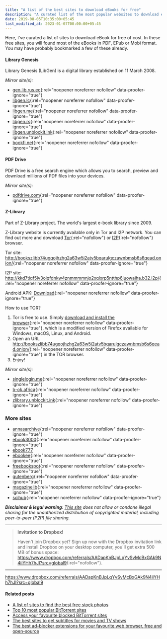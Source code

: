 ```yaml
---
title: "A list of the best sites to download eBooks for free"
description: "A curated list of the most popular websites to download eBooks for free of cost."
date: 2019-08-05T10:35:00+05:45
last_modified_at: 2023-01-07T00:00:00+05:45
---
```


Here, I've curated a list of sites to download eBook for free of cost. In these free sites, you will found most of the eBooks in PDF, EPub or Mobi format. You may have probably bookmarked a few of these already.

#### Library Genesis

Library Genesis (LibGen) is a digital library established on 11 March 2008.

_Mirror site(s):_

- [gen.lib.rus.ec](http://gen.lib.rus.ec/){:rel="noopener noreferrer nofollow" data-proofer-ignore="true"}
- [libgen.lc](https://libgen.lc/){:rel="noopener noreferrer nofollow" data-proofer-ignore="true"}
- [libgen.me](https://libgen.me/){:rel="noopener noreferrer nofollow" data-proofer-ignore="true"}
- [libgen.rs](http://libgen.rs/){:rel="noopener noreferrer nofollow" data-proofer-ignore="true"}
- [libgen.unblockit.ink](https://libgen.unblockit.ink/){:rel="noopener noreferrer nofollow" data-proofer-ignore="true"}
- [bookfi.net](https://bookfi.net/){:rel="noopener noreferrer nofollow" data-proofer-ignore="true"}

#### PDF Drive

PDF Drive is a free search engine which allows you to search, preview and download millions of PDF files into your devices.

_Mirror site(s):_

- [pdfdrive.com](http://www.pdfdrive.com/){:rel="noopener noreferrer nofollow" data-proofer-ignore="true"}

#### Z-Library

Part of Z-Library project. The world's largest e-book library since 2009.

Z-Library website is currently available only in Tor and I2P network. You can find out more and download [Tor](https://www.torproject.org/){:rel="nofollow"} or [I2P](https://github.com/PurpleI2P/i2pdbrowser/releases){:rel="nofollow"} browser.

Tor site: <http://bookszlibb74ugqojhzhg2a63w5i2atv5bqarulgczawnbmsb6s6qead.onion/>{:rel="noopener noreferrer nofollow" data-proofer-ignore="true"}

I2P site: <http://kkd7tiqf5lv3olqfdnkw4znmmmmnjo2xqlxrp5ntthp6juowaiha.b32.i2p/>{:rel="noopener noreferrer nofollow" data-proofer-ignore="true"}

Android APK: [Download](https://singlelogin.me/soft/zlibrary-app-latest.apk){:rel="noopener noreferrer nofollow" data-proofer-ignore="true"}

How to use TOR?

1. Tor is free to use. Simply [download and install the browser](http://torproject.org/download){:rel="noopener noreferrer nofollow" data-proofer-ignore="true"}, which is a modified version of Firefox available for Windows, macOS, Linux, and Android.
2. Open an URL <http://bookszlibb74ugqojhzhg2a63w5i2atv5bqarulgczawnbmsb6s6qead.onion/>{:rel="noopener noreferrer nofollow" data-proofer-ignore="true"} in the TOR browser.
3. Enjoy!

_Mirror site(s):_

- [singlelogin.me](https://singlelogin.me/){:rel="noopener noreferrer nofollow" data-proofer-ignore="true"}
- [b-ok.africa](http://b-ok.africa/){:rel="noopener noreferrer nofollow" data-proofer-ignore="true"}
- [zlibrary.unblockit.ink](http://zlibrary.unblockit.ink/){:rel="noopener noreferrer nofollow" data-proofer-ignore="true"}

### More sites

- [annasarchive](https://annasarchive.unblockit.ink/){:rel="noopener noreferrer nofollow" data-proofer-ignore="true"}
- [ebook3000](https://ebook3000.unblockit.ink/){:rel="noopener noreferrer nofollow" data-proofer-ignore="true"}
- [ebook777](https://ebook777.unblockit.ink/)
- [ebookee](https://ebookee.unblockit.ink/){:rel="noopener noreferrer nofollow" data-proofer-ignore="true"}
- [freebookspot](https://freebookspot.unblockit.ink/){:rel="noopener noreferrer nofollow" data-proofer-ignore="true"}
- [gutenberg](https://gutenberg.unblockit.ink/){:rel="noopener noreferrer nofollow" data-proofer-ignore="true"}
- [magazinelib](https://magazinelib.unblockit.ink/){:rel="noopener noreferrer nofollow" data-proofer-ignore="true"}
- [scihub](https://scihub.unblockit.ink/){:rel="noopener noreferrer nofollow" data-proofer-ignore="true"}

_**Disclaimer & legal warning**: [This site](/) does not allow or condone illegal sharing for the unauthorized distribution of copyrighted material, including peer-to-peer (P2P) file sharing._

---

> **Invitation to Dropbox!**
>
> Haven't join Dropbox yet? Sign up now with the Dropbox invitation link and install Dropbox on your desktop computer, you'll get extra 500 MB of bonus space: <https://www.dropbox.com/referrals/AADapKnBJpLqYvSvMcBxGAk9N4iiYHh7hJI?src=global9>{:rel="nofollow"}.

<!--

> **Invitation**
>
> Sign into **Microsoft OneDrive** (with your Microsoft account) with the following Microsoft OneDrive invitation link to **receive an extra 500 MB of free storage** on Microsoft OneDrive:
>
> <https://onedrive.live.com?invref=8276ca569c4bc513&invscr=90>

-->

---

https://www.dropbox.com/referrals/AADapKnBJpLqYvSvMcBxGAk9N4iiYHh7hJI?src=global9

#### Related posts

- [A list of sites to find the best free stock photos](/a-list-of-sites-to-find-the-best-free-stock-photos/)
- [Top 10 most popular BitTorrent sites](/top-10-most-popular-bittorrent-sites/)
- [Access your favourite blocked BitTorrent sites](/access-your-favourite-blocked-bittorrent-sites/)
- [The best sites to get subtitles for movies and TV shows](/the-best-sites-to-get-subtitles-for-movies-and-tv-shows/)
- [The best ad-blocker extensions for your favourite web browser, free and open-source](/the-best-ad-blocker-extensions-for-your-favourite-web-browser-free-and-open-source/)
